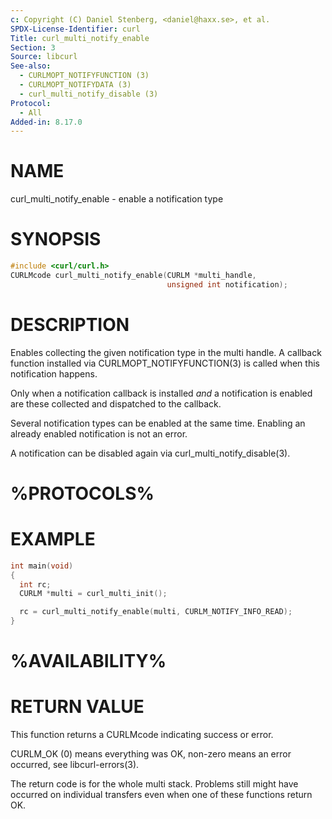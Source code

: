```yaml
---
c: Copyright (C) Daniel Stenberg, <daniel@haxx.se>, et al.
SPDX-License-Identifier: curl
Title: curl_multi_notify_enable
Section: 3
Source: libcurl
See-also:
  - CURLMOPT_NOTIFYFUNCTION (3)
  - CURLMOPT_NOTIFYDATA (3)
  - curl_multi_notify_disable (3)
Protocol:
  - All
Added-in: 8.17.0
---
```


# NAME

curl_multi_notify_enable - enable a notification type

# SYNOPSIS

~~~c
#include <curl/curl.h>
CURLMcode curl_multi_notify_enable(CURLM *multi_handle,
                                   unsigned int notification);
~~~

# DESCRIPTION

Enables collecting the given notification type in the multi handle. A
callback function installed via CURLMOPT_NOTIFYFUNCTION(3) is called
when this notification happens.

Only when a notification callback is installed *and* a notification
is enabled are these collected and dispatched to the callback.

Several notification types can be enabled at the same time. Enabling
an already enabled notification is not an error.

A notification can be disabled again via curl_multi_notify_disable(3).

# %PROTOCOLS%

# EXAMPLE

~~~c
int main(void)
{
  int rc;
  CURLM *multi = curl_multi_init();

  rc = curl_multi_notify_enable(multi, CURLM_NOTIFY_INFO_READ);
}
~~~

# %AVAILABILITY%

# RETURN VALUE

This function returns a CURLMcode indicating success or error.

CURLM_OK (0) means everything was OK, non-zero means an error occurred, see
libcurl-errors(3).

The return code is for the whole multi stack. Problems still might have
occurred on individual transfers even when one of these functions return OK.
